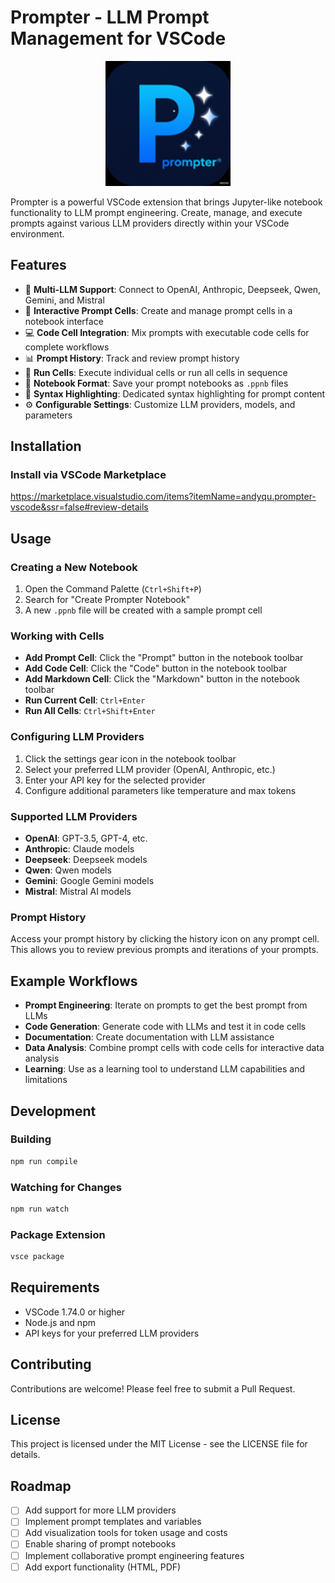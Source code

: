 # Prompter - LLM Prompt Management for VSCode

<p align="center">
  <img src="images/128x128.png" alt="Prompter Icon" width="200">
</p>

Prompter is a powerful VSCode extension that brings Jupyter-like notebook functionality to LLM prompt engineering. Create, manage, and execute prompts against various LLM providers directly within your VSCode environment.

## Features

- 🤖 **Multi-LLM Support**: Connect to OpenAI, Anthropic, Deepseek, Qwen, Gemini, and Mistral
- 📝 **Interactive Prompt Cells**: Create and manage prompt cells in a notebook interface
- 💻 **Code Cell Integration**: Mix prompts with executable code cells for complete workflows
- 📊 **Prompt History**: Track and review prompt history
- 🔄 **Run Cells**: Execute individual cells or run all cells in sequence
- 📁 **Notebook Format**: Save your prompt notebooks as `.ppnb` files
- 🎨 **Syntax Highlighting**: Dedicated syntax highlighting for prompt content
- ⚙️ **Configurable Settings**: Customize LLM providers, models, and parameters

## Installation

### Install via VSCode Marketplace

https://marketplace.visualstudio.com/items?itemName=andyqu.prompter-vscode&ssr=false#review-details

## Usage

### Creating a New Notebook

1. Open the Command Palette (`Ctrl+Shift+P`)
2. Search for "Create Prompter Notebook"
3. A new `.ppnb` file will be created with a sample prompt cell


### Working with Cells

- **Add Prompt Cell**: Click the "Prompt" button in the notebook toolbar
- **Add Code Cell**: Click the "Code" button in the notebook toolbar
- **Add Markdown Cell**: Click the "Markdown" button in the notebook toolbar
- **Run Current Cell**: `Ctrl+Enter`
- **Run All Cells**: `Ctrl+Shift+Enter`

### Configuring LLM Providers

1. Click the settings gear icon in the notebook toolbar
2. Select your preferred LLM provider (OpenAI, Anthropic, etc.)
3. Enter your API key for the selected provider
4. Configure additional parameters like temperature and max tokens

### Supported LLM Providers

- **OpenAI**: GPT-3.5, GPT-4, etc.
- **Anthropic**: Claude models
- **Deepseek**: Deepseek models
- **Qwen**: Qwen models
- **Gemini**: Google Gemini models
- **Mistral**: Mistral AI models

### Prompt History

Access your prompt history by clicking the history icon on any prompt cell. This allows you to review previous prompts and iterations of your prompts.

## Example Workflows

- **Prompt Engineering**: Iterate on prompts to get the best prompt from LLMs
- **Code Generation**: Generate code with LLMs and test it in code cells
- **Documentation**: Create documentation with LLM assistance
- **Data Analysis**: Combine prompt cells with code cells for interactive data analysis
- **Learning**: Use as a learning tool to understand LLM capabilities and limitations

## Development

### Building

```bash
npm run compile
```

### Watching for Changes

```bash
npm run watch
```

### Package Extension

```bash
vsce package
```

## Requirements

- VSCode 1.74.0 or higher
- Node.js and npm
- API keys for your preferred LLM providers

## Contributing

Contributions are welcome! Please feel free to submit a Pull Request.

## License

This project is licensed under the MIT License - see the LICENSE file for details.

## Roadmap

- [ ] Add support for more LLM providers
- [ ] Implement prompt templates and variables
- [ ] Add visualization tools for token usage and costs
- [ ] Enable sharing of prompt notebooks
- [ ] Implement collaborative prompt engineering features
- [ ] Add export functionality (HTML, PDF)